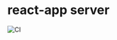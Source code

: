 # react-app server

![CI](https://github.com/lucasecdb/react-app-server/workflows/CI/badge.svg?branch=main)
